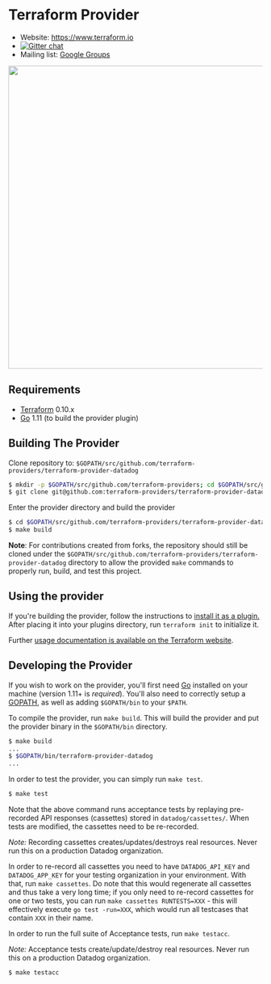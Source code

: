 Terraform Provider
==================

- Website: https://www.terraform.io
- [![Gitter chat](https://badges.gitter.im/hashicorp-terraform/Lobby.png)](https://gitter.im/hashicorp-terraform/Lobby)
- Mailing list: [Google Groups](http://groups.google.com/group/terraform-tool)

<img src="https://cdn.rawgit.com/hashicorp/terraform-website/master/content/source/assets/images/logo-hashicorp.svg" width="600px">

Requirements
------------

-	[Terraform](https://www.terraform.io/downloads.html) 0.10.x
-	[Go](https://golang.org/doc/install) 1.11 (to build the provider plugin)

Building The Provider
---------------------

Clone repository to: `$GOPATH/src/github.com/terraform-providers/terraform-provider-datadog`

```sh
$ mkdir -p $GOPATH/src/github.com/terraform-providers; cd $GOPATH/src/github.com/terraform-providers
$ git clone git@github.com:terraform-providers/terraform-provider-datadog
```

Enter the provider directory and build the provider

```sh
$ cd $GOPATH/src/github.com/terraform-providers/terraform-provider-datadog
$ make build
```

**Note**: For contributions created from forks, the repository should still be cloned under the `$GOPATH/src/github.com/terraform-providers/terraform-provider-datadog` directory to allow the provided `make` commands to properly run, build, and test this project.

Using the provider
----------------------
If you're building the provider, follow the instructions to [install it as a plugin.](https://www.terraform.io/docs/plugins/basics.html#installing-a-plugin) After placing it into your plugins directory,  run `terraform init` to initialize it.

Further [usage documentation is available on the Terraform website](https://www.terraform.io/docs/providers/datadog/index.html).

Developing the Provider
---------------------------

If you wish to work on the provider, you'll first need [Go](http://www.golang.org) installed on your machine (version 1.11+ is *required*). You'll also need to correctly setup a [GOPATH](http://golang.org/doc/code.html#GOPATH), as well as adding `$GOPATH/bin` to your `$PATH`.

To compile the provider, run `make build`. This will build the provider and put the provider binary in the `$GOPATH/bin` directory.

```sh
$ make build
...
$ $GOPATH/bin/terraform-provider-datadog
...
```

In order to test the provider, you can simply run `make test`.

```sh
$ make test
```

Note that the above command runs acceptance tests by replaying pre-recorded API responses
(cassettes) stored in `datadog/cassettes/`. When tests are modified, the cassettes need
to be re-recorded.

*Note:* Recording cassettes creates/updates/destroys real resources. Never run this on
a production Datadog organization.

In order to re-record all cassettes you need to have `DATADOG_API_KEY` and `DATADOG_APP_KEY`
for your testing organization in your environment. With that, run `make cassettes`. Do note
that this would regenerate all cassettes and thus take a very long time; if you only need to
re-record cassettes for one or two tests, you can run `make cassettes RUNTESTS=XXX` - this
will effectively execute `go test -run=XXX`, which would run all testcases that contain
`XXX` in their name.

In order to run the full suite of Acceptance tests, run `make testacc`.

*Note:* Acceptance tests create/update/destroy real resources. Never run this on
a production Datadog organization.

```sh
$ make testacc
```
